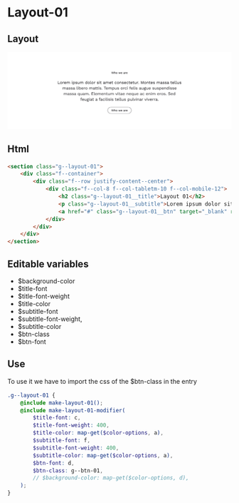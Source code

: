 # Layout-01

## Layout

![alt text][layout-01]

[layout-01]: /src/img/global-components/layout/layout-01.png

## Html

```html
<section class="g--layout-01">
    <div class="f--container">
        <div class="f--row justify-content--center">
            <div class="f--col-8 f--col-tabletm-10 f--col-mobile-12">
                <h2 class="g--layout-01__title">Layout 01</h2>
                <p class="g--layout-01__subtitle">Lorem ipsum dolor sit amet consectetur. Montes massa tellus massa libero mattis. Tempus orci felis augue suspendisse massa quam. Elementum vitae neque ac enim eros. Sed feugiat a facilisis tellus pulvinar viverra.</p>
                <a href="#" class="g--layout-01__btn" target="_blank" rel="noopener noreferrer">Who we are</a>
            </div>
        </div>
    </div>
</section>
```

## Editable variables

- $background-color
- $title-font
- $title-font-weight
- $title-color
- $subtitle-font
- $subtitle-font-weight,
- $subtitle-color
- $btn-class
- $btn-font

## Use

To use it we have to import the css of the $btn-class in the entry

```scss
.g--layout-01 {
    @include make-layout-01();
    @include make-layout-01-modifier(
        $title-font: c,
        $title-font-weight: 400,
        $title-color: map-get($color-options, a),
        $subtitle-font: f,
        $subtitle-font-weight: 400,
        $subtitle-color: map-get($color-options, a),
        $btn-font: d,
        $btn-class: g--btn-01,
        // $background-color: map-get($color-options, d),
    );
}
```
